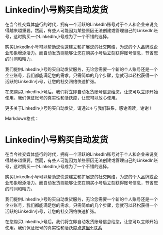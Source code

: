 # Linkedin小号购买自动发货

在当今社交媒体盛行的时代，拥有一个活跃的LinkedIn账号对于个人和企业来说变得越来越重要。然而，有些人可能因为某些原因无法创建或管理自己的LinkedIn账号，这时购买一个LinkedIn小号成为了一个不错的选择。

购买LinkedIn小号可以帮助您快速建立和扩展您的社交网络，为您的个人品牌或企业形象增添活力。而自动发货则能够让您在购买小号后立刻获得账号信息，节省您的时间和精力。

我们提供LinkedIn小号购买自动发货服务，无论您需要一个新的个人账号还是一个企业账号，我们都能满足您的需求。只需简单的几个步骤，您就可以轻松获得一个活跃的LinkedIn小号，让您的社交网络快速扩张。

在您购买LinkedIn小号后，我们将立即自动发货账号信息给您，让您可以立即开始使用。我们保证账号的真实性和活跃度，让您可以放心使用。

更多关于LinkedIn小号购买自动发货，请通过✈与我们联系，感谢阅读，谢谢！

Markdown格式：

# Linkedin小号购买自动发货

在当今社交媒体盛行的时代，拥有一个活跃的LinkedIn账号对于个人和企业来说变得越来越重要。然而，有些人可能因为某些原因无法创建或管理自己的LinkedIn账号，这时购买一个LinkedIn小号成为了一个不错的选择。

购买LinkedIn小号可以帮助您快速建立和扩展您的社交网络，为您的个人品牌或企业形象增添活力。而自动发货则能够让您在购买小号后立刻获得账号信息，节省您的时间和精力。

我们提供LinkedIn小号购买自动发货服务，无论您需要一个新的个人账号还是一个企业账号，我们都能满足您的需求。只需简单的几个步骤，您就可以轻松获得一个活跃的LinkedIn小号，让您的社交网络快速扩张。

在您购买LinkedIn小号后，我们将立即自动发货账号信息给您，让您可以立即开始使用。我们保证账号的真实性和活跃度[点这里✈联系](https://c.k02.cc)